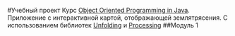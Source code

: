 #Учебный проект
Курс [Object Oriented Programming in Java](https://www.coursera.org/learn/object-oriented-java/home/welcome).
Приложение с интерактивной картой, отображающей землятрясения.
С использованием библиотек [Unfolding](http://unfoldingmaps.org/) и [Processing](https://www.processing.org/)
##Модуль 1
